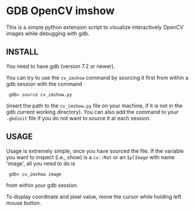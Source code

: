 # GDB OpenCV imshow

This is a simple python extension script to visualize interactively OpenCV
images while debugging with gdb.

## INSTALL

 You need to have gdb (version 7.2 or newer).

 You can try to use the `cv_imshow` command by sourcing it first from within a gdb
 session with the command

```
 gdb> source cv_imshow.py
```

 (insert the path to the `cv_imshow.py` file on your machine, if it is not in the
 gdb current working directory). You can also add the command to your `.gbdinit`
 file if you do not want to source it at each session.

## USAGE

 Usage is extremely simple, once you have sourced the file. If the variable you
 want to inspect (i.e., show) is a `cv::Mat` or an `IplImage` with name 'image', 
 all you need to do is

```
 gdb> cv_imshow image
```

 from within your gdb session.

 To display coordinate and pixel value, move the cursor while holding left mouse
 button.
